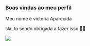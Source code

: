 ### Boas vindas ao meu perfil 

Meu nome é victoria Aparecida

sla, to sendo obrigada a fazer isso 💙💙

![](https://pin.it/4vsvI8nvG)
